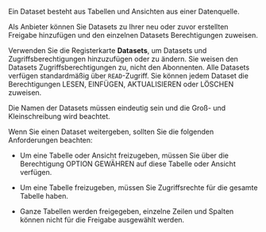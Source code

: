Ein Dataset besteht aus Tabellen und Ansichten aus einer Datenquelle.

Als Anbieter können Sie Datasets zu Ihrer neu oder zuvor erstellten Freigabe hinzufügen und den einzelnen Datasets Berechtigungen zuweisen.

Verwenden Sie die Registerkarte **Datasets**, um Datasets und Zugriffsberechtigungen hinzuzufügen oder zu ändern. Sie weisen den Datasets Zugriffsberechtigungen zu, nicht den Abonnenten. Alle Datasets verfügen standardmäßig über `READ`-Zugriff. Sie können jedem Dataset die Berechtigungen LESEN, EINFÜGEN, AKTUALISIEREN oder LÖSCHEN zuweisen.

Die Namen der Datasets müssen eindeutig sein und die Groß- und Kleinschreibung wird beachtet.

Wenn Sie einen Dataset weitergeben, sollten Sie die folgenden Anforderungen beachten:

-   Um eine Tabelle oder Ansicht freizugeben, müssen Sie über die Berechtigung OPTION GEWÄHREN auf diese Tabelle oder Ansicht verfügen.

-   Um eine Tabelle freizugeben, müssen Sie Zugriffsrechte für die gesamte Tabelle haben.

-   Ganze Tabellen werden freigegeben, einzelne Zeilen und Spalten können nicht für die Freigabe ausgewählt werden.
